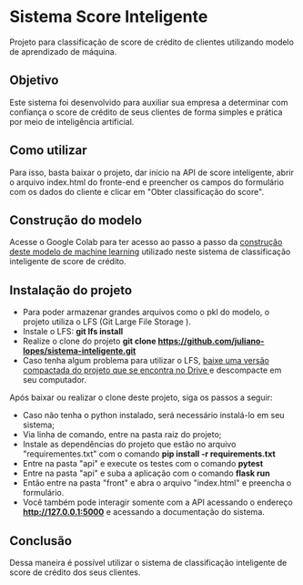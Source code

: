# Sistema Score Inteligente
Projeto para classificação de score de crédito de clientes utilizando modelo de aprendizado de máquina.
## Objetivo  
Este sistema foi desenvolvido para auxiliar sua empresa a determinar com confiança o score de crédito de seus clientes de forma simples e prática por meio de inteligência artificial.  
## Como utilizar  
Para isso, basta baixar o projeto, dar início na API de score inteligente, abrir o arquivo index.html do fronte-end e preencher os campos do formulário com os dados do cliente e clicar em "Obter classificação do score".  
## Construção do modelo  

Acesse o Google Colab para ter acesso ao passo a passo da [construção deste modelo de machine learning](https://colab.research.google.com/drive/19C09evHU5wzetB0mTQZNpPrVRx8NydpV?usp=sharing) utilizado neste sistema de classificação inteligente de score de crédito.  

## Instalação do projeto
* Para poder armazenar grandes arquivos como o pkl do modelo, o projeto utiliza o LFS (Git Large File Storage ).  
* Instale o LFS: **git lfs install**  
* Realize o clone do projeto **git clone https://github.com/juliano-lopes/sistema-inteligente.git**  
* Caso tenha algum problema para utilizar o LFS, [baixe uma versão compactada do projeto que se encontra no Drive ](https://drive.google.com/drive/folders/1WW6JsAfwygDxHYW8PsV6S8NdjYUUFpoL?usp=sharing) e descompacte em seu computador.  

Após baixar ou realizar o clone deste projeto, siga os passos a seguir:  
* Caso não tenha o python instalado, será necessário instalá-lo em seu sistema;  
* Via linha de comando, entre na pasta raiz do projeto;  
* Instale as dependências do projeto que estão no arquivo "requirementes.txt" com o comando **pip install -r requirements.txt**  
* Entre na pasta "api" e execute os testes com o comando **pytest**  
* Entre na pasta "api" e suba a aplicação com o comando **flask run**  
* Então entre na pasta "front" e abra o arquivo "index.html" e preencha o formulário.  
* Você também pode interagir somente com a API acessando o endereço **http://127.0.0.1:5000** e acessando a documentação do sistema.  

## Conclusão

Dessa maneira é possível utilizar o sistema de classificação inteligente de score de crédito dos seus clientes.